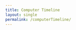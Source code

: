 ```yaml
---
title: Computer Timeline
layout: single
permalink: /computerTimeline/
---
```



<html>
<head>
<script type="text/javascript" src="https://www.gstatic.com/charts/loader.js"></script>

<script type="text/javascript">
  google.charts.load("current", {packages:["timeline"]});
  google.charts.setOnLoadCallback(drawChart);
  function drawChart() {

    var container = document.getElementById('timeline');
    var chart = new google.visualization.Timeline(container);
    var dataTable = new google.visualization.DataTable();
    var date = new Date();
    var today = date.getDate();


    dataTable.addColumn({ type: 'string', id: 'Position' });
    dataTable.addColumn({ type: 'string', id: 'Name' });
    dataTable.addColumn({ type: 'date', id: 'Start' });
    dataTable.addColumn({ type: 'date', id: 'End' });
    dataTable.addRows([
      [ 'CPU', 'Intel i5 3570k', new Date(2012, 11, 27), today ],
      [ 'CPU', 'Intel Pentium E6600', new Date(2011, 8, 19), new Date(2012, 11, 27) ],
      [ 'CPU', 'Intel Core 2 Duo E6750 2.66GHz', new Date(2007, 7, 25), new Date(2011, 8, 19) ],      
      [ 'Motherboard', 'Asus P8Z77-V Motherboard LGA 1150', new Date(2012, 11, 27), today ],
      [ 'Motherboard', 'Asus P5Q SE Plus Socket 775', new Date(2010, 7, 24), new Date(2012, 11, 27) ],      
      [ 'Motherboard', 'ASUS P5B Socket 775', new Date(2007, 7, 25), new Date(2012, 11, 27) ],
      [ 'Motherboard', 'ASUS A7M-266', new Date(1999, 0, 1), new Date(2007, 7, 25) ],
      [	'GPU 1',	'MSI 1080 Armor OC 8GB', new Date(2016, 7, 8), today ],
      [	'GPU 1',	'EVGA GTX 670 2GB', new Date(2012, 11, 27), new Date(2016, 7, 8) ],
      [	'GPU 1',	'EVGA 8800GTS 320MB', new Date(2007, 8, 22), new Date(2012, 11, 27) ],
      [	'GPU 1',	'BFG  7800 GS OC 256MB', new Date(2006, 0, 1), new Date(2007, 8, 22) ],
      [	'GPU 1',	'Sapphire 9800 Pro', new Date(2004, 0, 1), new Date(20076 0, 1) ],
      [	'GPU 1',	'Geforce 4 440mx', new Date(2001, 0, 1), new Date(2004, 0, 1) ],
      [	'GPU 1',	'PalitDaytona nVidia Riva TNT2 m64', new Date(1999, 0, 1), new Date(2001, 0, 1) ],
      [	'GPU 2',	'EVGA GTX 670 2GB', new Date(2014, 6, 9), new Date(2016, 7, 8)],  
    ]);

    chart.draw(dataTable);
  }
</script>
</head>
<body>
<div id="timeline" style="height: 200px;"></div>
</body>
</html>